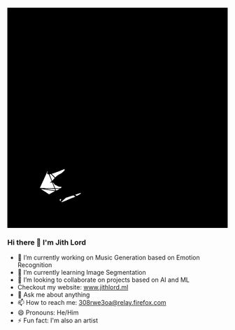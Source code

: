 <svg version="1.0" xmlns="http://www.w3.org/2000/svg"
 width="2048.000000pt" height="2048.000000pt" viewBox="0 0 2048.000000 2048.000000"
 preserveAspectRatio="xMidYMid meet">
<metadata>
Created by potrace 1.16, written by Peter Selinger 2001-2019
</metadata>
<g transform="translate(0.000000,2048.000000) scale(0.100000,-0.100000)"
fill="#000000" stroke="none">
<path d="M0 10240 l0 -10240 10240 0 10240 0 0 10240 0 10240 -10240 0 -10240
0 0 -10240z m5320 -4823 l0 -62 -139 -130 c-133 -125 -143 -133 -287 -205
-174 -88 -258 -145 -366 -248 l-79 -76 -165 165 c-90 90 -164 166 -164 169 0
3 27 12 59 18 135 28 654 220 951 352 96 43 178 79 183 79 4 1 7 -27 7 -62z
m-1570 -168 c9 -16 8 -24 -3 -37 -49 -56 -61 -141 -27 -184 17 -22 63 -41 123
-50 14 -2 49 -80 147 -321 l128 -318 -79 -66 c-44 -36 -78 -67 -76 -70 3 -2
31 2 63 10 33 8 75 18 95 21 l36 6 91 -222 c50 -123 99 -246 110 -274 l20 -50
-471 4 c-260 2 -565 7 -678 10 l-205 7 88 195 c48 107 106 231 127 275 22 44
47 98 56 120 9 22 32 72 50 110 42 87 75 162 75 169 0 3 19 45 43 93 24 48 50
106 59 128 9 22 34 78 56 125 22 47 65 142 97 213 32 70 59 127 61 127 2 0 8
-9 14 -21z m473 -424 l178 -184 -89 -103 c-95 -110 -139 -154 -146 -147 -11
10 -237 592 -232 596 7 7 66 21 91 22 13 0 79 -61 198 -184z m44 -622 c11 -10
45 -53 77 -95 58 -77 59 -78 199 -150 78 -39 164 -83 191 -97 42 -21 66 -26
175 -30 118 -6 126 -7 129 -27 2 -14 -13 -35 -47 -67 l-51 -47 -250 2 -251 3
-85 215 c-47 118 -94 236 -105 263 -20 49 -14 59 18 30z m-76 -563 l206 0 28
-75 c15 -42 26 -78 23 -80 -4 -4 -977 150 -1008 160 -8 2 111 2 265 0 154 -3
373 -5 486 -5z m619 -36 c-84 -53 -257 -137 -269 -129 -9 5 -81 149 -81 161 0
2 91 4 203 4 l202 -1 -55 -35z m-1011 -79 c344 -52 632 -95 640 -96 9 0 -65
-39 -164 -88 -99 -48 -226 -115 -281 -149 -56 -34 -107 -62 -113 -62 -6 0 -92
54 -191 120 -99 66 -183 120 -187 120 -5 0 -96 59 -203 131 -152 102 -187 129
-160 124 19 -3 316 -48 659 -100z m3051 -294 c-2 -32 -215 -172 -358 -235
l-42 -19 -70 47 c-39 27 -70 51 -70 55 0 10 376 140 450 155 62 12 90 12 90
-3z m-538 -322 c-15 -14 -239 -108 -268 -113 -28 -5 -125 -43 -205 -79 -233
-107 -747 -317 -776 -317 -60 0 -50 13 165 210 l217 198 221 66 c121 36 278
86 349 109 l129 43 88 -55 c48 -31 84 -59 80 -62z m-1304 -227 c-1 -4 -19 -52
-38 -105 -19 -53 -37 -97 -41 -97 -8 0 -71 162 -65 168 5 5 123 40 139 41 5 1
7 -3 5 -7z"/>
</g>
</svg>
### Hi there 👋 I'm Jith Lord

- 🔭 I’m currently working on Music Generation based on Emotion Recognition
- 🌱 I’m currently learning Image Segmentation
- 👯 I’m looking to collaborate on projects based on AI and ML
-  Checkout my website: www.jithlord.ml
- 💬 Ask me about anything
- 📫 How to reach me: 308rwe3oa@relay.firefox.com
- 😄 Pronouns: He/Him
- ⚡ Fun fact: I'm also an artist

